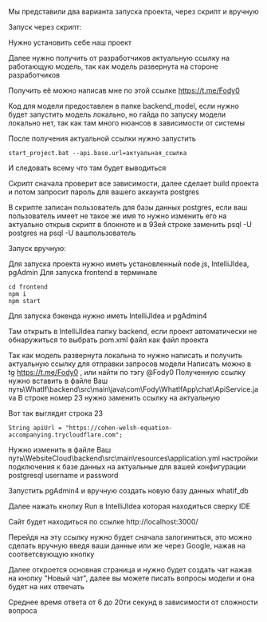 Мы представили два варианта запуска проекта, через скрипт и вручную

Запуск через скрипт:

Нужно установить себе наш проект

Далее нужно получить от разработчиков актуальную ссылку на работающую модель, так как модель развернута на стороне разработчиков

Получить её можно написав мне по этой ссылке https://t.me/Fody0

Код для модели предоставлен в папке backend_model, если нужно будет запустить модель локально, но гайда по запуску модели локально нет, так как там много нюансов в зависимости от системы

После получения актуальной ссылки нужно запустить 
```
start_project.bat --api.base.url=актуальная_ссылка
```
И следовать всему что там будет выводиться

Скрипт сначала проверит все зависимости, далее сделает build проекта и потом запросит пароль для вашего аккаунта postgres

В скрипте записан пользователь для базы данных postgres, если ваш пользователь имеет не такое же имя то нужно изменить его на актуально открыв скрипт в блокноте и в 93ей строке заменить psql -U postgres на psql -U вашпользователь

Запуск вручную:

Для запуска проекта нужно иметь установленный node.js, IntelliJIdea, pgAdmin
Для запуска frontend в терминале
```
cd frontend
npm i
npm start
```



Для запуска бэкенда нужно иметь IntelliJIdea и pgAdmin4

Там открыть в IntelliJIdea папку backend, если проект автоматически не обнаружиться то выбрать pom.xml файл как файл проекта

Так как модель развернута локальна то нужно написать и получить актуальную ссылку для отправки запросов модели
Написать можно в tg https://t.me/Fody0 , или найти по тэгу @Fody0
Полученную ссылку нужно вставить в файле
Ваш путь\WhatIf\backend\src\main\java\com\Fody\WhatIfApp\chat\ApiService.java
В строке номер 23 нужно заменить ссылку на актуальную

Вот так выглядит строка 23
```
String apiUrl = "https://cohen-welsh-equation-accompanying.trycloudflare.com";
```

Нужно изменить в файле Ваш путь\WebsiteCloud\backend\src\main\resources\application.yml настройки подключения к базе данных на актуальные для вашей конфигурации postgresql
username и password

Запустить pgAdmin4 и вручную создать новую базу данных whatif_db

Далее нажать кнопку Run в IntelliJIdea которая находиться сверху IDE

Сайт будет находиться по ссылке
http://localhost:3000/

Перейдя на эту ссылку нужно будет сначала залогиниться, это можно сделать вручную введя ваши данные или же через Google, нажав на соответсвующую кнопку

Далее откроется основная страница и нужно будет создать чат нажав на кнопку "Новый чат", далее вы можете писать вопросы модели и она будет на них отвечать

Среднее время ответа от 6 до 20ти секунд в зависимости от сложности вопроса
